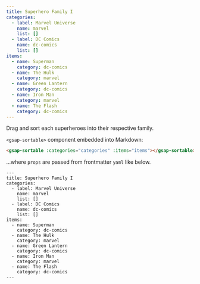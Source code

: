 ```yaml
---
title: Superhero Family I
categories:
  - label: Marvel Universe
    name: marvel
    list: []
  - label: DC Comics
    name: dc-comics
    list: []
items:
  - name: Superman
    category: dc-comics
  - name: The Hulk
    category: marvel
  - name: Green Lantern
    category: dc-comics
  - name: Iron Man
    category: marvel
  - name: The Flash
    category: dc-comics
---
```


Drag and sort each superheroes into their respective family.

<gsap-sortable :categories="categories" :items="items"></gsap-sortable>

`<gsap-sortable>` component embedded into Markdown:

```md
<gsap-sortable :categories="categories" :items="items"></gsap-sortable>
```

...where `props` are passed from frontmatter `yaml` like below.

```
---
title: Superhero Family I
categories:
  - label: Marvel Universe
    name: marvel
    list: []
  - label: DC Comics
    name: dc-comics
    list: []
items:
  - name: Superman
    category: dc-comics
  - name: The Hulk
    category: marvel
  - name: Green Lantern
    category: dc-comics
  - name: Iron Man
    category: marvel
  - name: The Flash
    category: dc-comics
---
```
